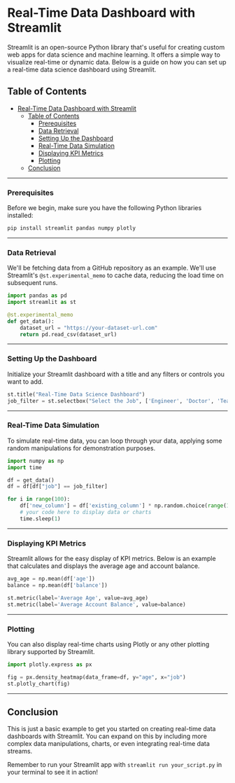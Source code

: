 # Real-Time Data Dashboard with Streamlit

Streamlit is an open-source Python library that's useful for creating custom web apps for data science and machine learning. It offers a simple way to visualize real-time or dynamic data. Below is a guide on how you can set up a real-time data science dashboard using Streamlit.

## Table of Contents
- [Real-Time Data Dashboard with Streamlit](#real-time-data-dashboard-with-streamlit)
  - [Table of Contents](#table-of-contents)
    - [Prerequisites](#prerequisites)
    - [Data Retrieval](#data-retrieval)
    - [Setting Up the Dashboard](#setting-up-the-dashboard)
    - [Real-Time Data Simulation](#real-time-data-simulation)
    - [Displaying KPI Metrics](#displaying-kpi-metrics)
    - [Plotting](#plotting)
  - [Conclusion](#conclusion)

---

### Prerequisites
Before we begin, make sure you have the following Python libraries installed:

```bash
pip install streamlit pandas numpy plotly
```

---

### Data Retrieval
We'll be fetching data from a GitHub repository as an example. We'll use Streamlit's `@st.experimental_memo` to cache data, reducing the load time on subsequent runs.

```python
import pandas as pd
import streamlit as st

@st.experimental_memo
def get_data():
    dataset_url = "https://your-dataset-url.com"
    return pd.read_csv(dataset_url)
```

---

### Setting Up the Dashboard
Initialize your Streamlit dashboard with a title and any filters or controls you want to add.

```python
st.title("Real-Time Data Science Dashboard")
job_filter = st.selectbox("Select the Job", ['Engineer', 'Doctor', 'Teacher'])
```

---

### Real-Time Data Simulation
To simulate real-time data, you can loop through your data, applying some random manipulations for demonstration purposes.

```python
import numpy as np
import time

df = get_data()
df = df[df["job"] == job_filter]

for i in range(100):
    df['new_column'] = df['existing_column'] * np.random.choice(range(1, 5))
    # your code here to display data or charts
    time.sleep(1)
```

---

### Displaying KPI Metrics
Streamlit allows for the easy display of KPI metrics. Below is an example that calculates and displays the average age and account balance.

```python
avg_age = np.mean(df['age'])
balance = np.mean(df['balance'])

st.metric(label='Average Age', value=avg_age)
st.metric(label='Average Account Balance', value=balance)
```

---

### Plotting
You can also display real-time charts using Plotly or any other plotting library supported by Streamlit.

```python
import plotly.express as px

fig = px.density_heatmap(data_frame=df, y="age", x="job")
st.plotly_chart(fig)
```

---

## Conclusion
This is just a basic example to get you started on creating real-time data dashboards with Streamlit. You can expand on this by including more complex data manipulations, charts, or even integrating real-time data streams.

Remember to run your Streamlit app with `streamlit run your_script.py` in your terminal to see it in action!
